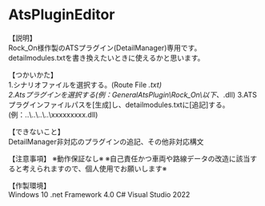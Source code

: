 # AtsPluginEditor
【説明】  
Rock_On様作製のATSプラグイン(DetailManager)専用です。  
detailmodules.txtを書き換えたいときに使えるかと思います。  
  
【つかいかた】  
1.シナリオファイルを選択する。(Route File *.txt)    
2.Atsプラグインを選択する(例：GeneralAtsPlugin\Rock_On\以下、*.dll)
3.ATSプラグインファイルパスを[生成]し、detailmodules.txtに[追記]する。(例：..\\..\\..\\..\\xxxxxxxxx.dll)  
  
【できないこと】  
DetailManager非対応のプラグインの追記、その他非対応構文  
  
【注意事項】
※動作保証なし※
※自己責任かつ車両や路線データの改造に該当すると考えられますので、個人使用でお願いします※
  
【作製環境】  
Windows 10 .net Framework 4.0 C# Visual Studio 2022
